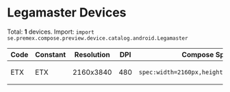 # Legamaster Devices

Total: **1** devices. Import: `import se.premex.compose.preview.device.catalog.android.Legamaster`

| Code | Constant | Resolution | DPI | Compose Spec | Preview Usage |
|------|----------|------------|-----|-------------|---------------|
| ETX | ETX | 2160x3840 | 480 | `spec:width=2160px,height=3840px,dpi=480` | `@Preview(device = Legamaster.ETX)` |

<!-- Generated automatically. Do not edit manually. -->
